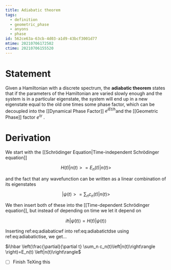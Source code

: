 ```yaml
---
title: Adiabatic theorem
tags:
  - definition
  - geometric_phase
  - anyons
  - phase
id: 562ce63a-63cb-4d03-a1d9-43bcf3001d77
mtime: 20210706172502
ctime: 20210706155520
---
```


# Statement

Given a Hamiltonian with a discrete spectrum, the **adiabatic theorem** states that if the parameters of the Hamiltonian are varied slowly enough and the system is in a particular eigenstate, the system will end up in a new eigenstate equal to the old one times some phase factor, which can be decoupled into the [[Dynamical Phase Factor]] $e^{iEt/\hbar}$and the [[Geometric Phase]] factor $e^{i\gamma}$ .

# Derivation

We start with the [[Schrödinger Equation|Time-independent Schrödinger equation]]

$$
H(t)|n(t)> = E_n(t)|n(t)>
$$

and the fact that any wavefunction can be written as a linear combination of its eigenstates

$$
|\psi(t)>=\sum_n c_n(t)|n(t)>
$$

We then insert both of these into the [[Time-dependent Schrödinger equation]], but instead of depending on time we let it depend on

$$
i\hbar \left|\dot{\psi}(t)\right\rangle = H(t)\left|\psi(t)\right\rangle
$$

Inserting ref:eq:adiabaticwf into ref:eq:adiabatictdse using ref:eq:adiabatictise, we get...

$i\hbar \left(\frac{\partial}{\partial t} \sum_n c_n(t)\left|n(t)\right\rangle \right)=E_n(t) \left|n(t)\right\rangle$

- [ ] Finish TeXing this
